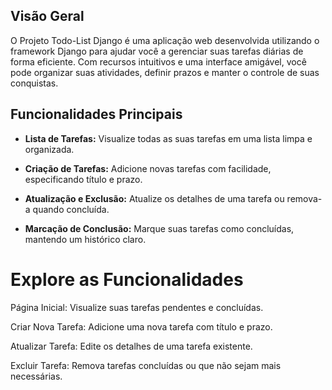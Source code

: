## Visão Geral


O Projeto Todo-List Django é uma aplicação web desenvolvida utilizando o framework Django para ajudar você a gerenciar suas tarefas diárias de forma eficiente. Com recursos intuitivos e uma interface amigável, você pode organizar suas atividades, definir prazos e manter o controle de suas conquistas.

## Funcionalidades Principais

- **Lista de Tarefas:** Visualize todas as suas tarefas em uma lista limpa e organizada.
  
- **Criação de Tarefas:** Adicione novas tarefas com facilidade, especificando título e prazo.

- **Atualização e Exclusão:** Atualize os detalhes de uma tarefa ou remova-a quando concluída.

- **Marcação de Conclusão:** Marque suas tarefas como concluídas, mantendo um histórico claro.

# Explore as Funcionalidades
Página Inicial: Visualize suas tarefas pendentes e concluídas.

Criar Nova Tarefa: Adicione uma nova tarefa com título e prazo.

Atualizar Tarefa: Edite os detalhes de uma tarefa existente.

Excluir Tarefa: Remova tarefas concluídas ou que não sejam mais necessárias.
